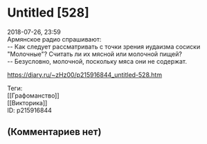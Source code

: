 Untitled [528]
==============

  
2018-07-26, 23:59  
 Армянское радио спрашивают:   
 -- Как следует рассматривать с точки зрения иудаизма сосиски "Молочные"? Считать ли их мясной или молочной пищей?   
 -- Безусловно, молочной, поскольку мяса они не содержат.   
  
<https://diary.ru/~zHz00/p215916844_untitled-528.htm>  
  
Теги:  
[[Графоманство]]  
[[Викторика]]  
ID: p215916844  


(Комментариев нет)
------------------